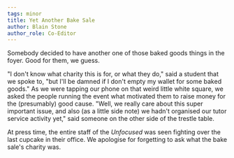 ```yaml
---
tags: minor
title: Yet Another Bake Sale
author: Blain Stone
author_role: Co-Editor
---
```


Somebody decided to have another one of those baked goods things in the foyer.
Good for them, we guess.

"I don't know what charity this is for, or what they do," said a student that we
spoke to, "but I'll be damned if I don't empty my wallet for some baked goods."
As we were tapping our phone on that weird little white square, we asked the
people running the event what motivated them to raise money for the (presumably)
good cause. "Well, we really care about this super important issue, and also (as
a little side note) we hadn't organised our tutor service activity yet," said
someone on the other side of the trestle table.

At press time, the entire staff of the *Unfocused* was seen fighting over the
last cupcake in their office. We apologise for forgetting to ask what the bake
sale's charity was.
